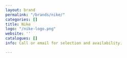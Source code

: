 ```yaml
---
layout: brand
permalink: "/brands/nike/"
categories: []
title: Nike
logo: "/nike-logo.png"
website: ''
catalogues: []
info: Call or email for selection and availability.

---
```

